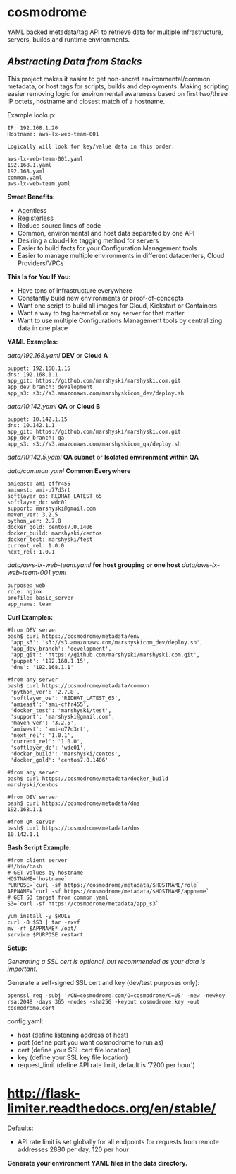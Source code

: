 # cosmodrome
YAML backed metadata/tag API to retrieve data for multiple infrastructure, servers, builds and runtime environments.


*Abstracting Data from Stacks*
----------------------------
This project makes it easier to get non-secret environmental/common metadata, or host tags for scripts, builds and deployments.  Making scripting easier removing logic for environmental awareness based on first two/three IP octets, hostname and closest match of a hostname.

Example lookup:

    IP: 192.168.1.20
    Hostname: aws-lx-web-team-001

    Logically will look for key/value data in this order:

    aws-lx-web-team-001.yaml
    192.168.1.yaml
    192.168.yaml
    common.yaml
    aws-lx-web-team.yaml


**Sweet Benefits:**

- Agentless
- Registerless
- Reduce source lines of code
- Common, environmental and host data separated by one API
- Desiring a cloud-like tagging method for servers
- Easier to build facts for your Configuration Management tools
- Easier to manage multiple environments in different datacenters, Cloud Providers/VPCs

**This Is for You If You:**

- Have tons of infrastructure everywhere
- Constantly build new environments or proof-of-concepts
- Want one script to build all images for Cloud, Kickstart or Containers
- Want a way to tag baremetal or any server for that matter
- Want to use multiple Configurations Management tools by centralizing data in one place

**YAML Examples:**

*data/192.168.yaml*  **DEV** or **Cloud A**

    puppet: 192.168.1.15
    dns: 192.168.1.1
    app_git: https://github.com/marshyski/marshyski.com.git
    app_dev_branch: development
    app_s3: s3://s3.amazonaws.com/marshyskicom_dev/deploy.sh

*data/10.142.yaml*  **QA** or **Cloud B**

    puppet: 10.142.1.15
    dns: 10.142.1.1
    app_git: https://github.com/marshyski/marshyski.com.git
    app_dev_branch: qa
    app_s3: s3://s3.amazonaws.com/marshyskicom_qa/deploy.sh

*data/10.142.5.yaml*  **QA subnet** or **Isolated environment within QA**

*data/common.yaml*  **Common Everywhere**

    amieast: ami-cffr455
    amiwest: ami-u77d3rt
    softlayer_os: REDHAT_LATEST_65
    softlayer_dc: wdc01
    support: marshyski@gmail.com
    maven_ver: 3.2.5
    python_ver: 2.7.8
    docker_gold: centos7.0.1406
    docker_build: marshyski/centos
    docker_test: marshyski/test
    current_rel: 1.0.0
    next_rel: 1.0.1

*data/aws-lx-web-team.yaml* **for host grouping or one host** *data/aws-lx-web-team-001.yaml*

    purpose: web
    role: nginx
    profile: basic_server
    app_name: team

**Curl Examples:**

    #from DEV server
    bash$ curl https://cosmodrome/metadata/env
     'app_s3': 's3://s3.amazonaws.com/marshyskicom_dev/deploy.sh',
     'app_dev_branch': 'development',
     'app_git': 'https://github.com/marshyski/marshyski.com.git',
     'puppet': '192.168.1.15',
     'dns': '192.168.1.1'

    #from any server
    bash$ curl https://cosmodrome/metadata/common
     'python_ver': '2.7.8',
     'softlayer_os': 'REDHAT_LATEST_65',
     'amieast': 'ami-cffr455',
     'docker_test': 'marshyski/test',
     'support': 'marshyski@gmail.com',
     'maven_ver': '3.2.5',
     'amiwest': 'ami-u77d3rt',
     'next_rel': '1.0.1',
     'current_rel': '1.0.0',
     'softlayer_dc': 'wdc01',
     'docker_build': 'marshyski/centos',
     'docker_gold': 'centos7.0.1406'

    #from any server
    bash$ curl https://cosmodrome/metadata/docker_build
    marshyski/centos

    #from DEV server
    bash$ curl https://cosmodrome/metadata/dns
    192.168.1.1

    #from QA server
    bash$ curl https://cosmodrome/metadata/dns
    10.142.1.1


**Bash Script Example:**

    #from client server
    #!/bin/bash
    # GET values by hostname
    HOSTNAME=`hostname`
    PURPOSE=`curl -sf https://cosmodrome/metadata/$HOSTNAME/role`
    APPNAME=`curl -sf https://cosmodrome/metadata/$HOSTNAME/appname`
    # GET S3 target from common.yaml
    S3=`curl -sf https://cosmodrome/metadata/app_s3`

    yum install -y $ROLE
    curl -O $S3 | tar -zxvf
    mv -rf $APPNAME* /opt/
    service $PURPOSE restart

**Setup:**

*Generating a SSL cert is optional, but recommended as your data is important.*

Generate a self-signed SSL cert and key (dev/test purposes only):

    openssl req -subj '/CN=cosmodrome.com/O=cosmodrome/C=US' -new -newkey rsa:2048 -days 365 -nodes -sha256 -keyout cosmodrome.key -out cosmodrome.cert

config.yaml:

 - host (define listening address of host)
 - port (define port you want cosmodrome to run as)
 - cert (define your SSL cert file location)
 - key (define your SSL key file location)
 - request_limit (define API rate limit, default is '7200 per hour')
 # http://flask-limiter.readthedocs.org/en/stable/

Defaults:

 - API rate limit is set globally for all endpoints for requests from remote addresses 2880 per day, 120 per hour

**Generate your environment YAML files in the data directory.**
